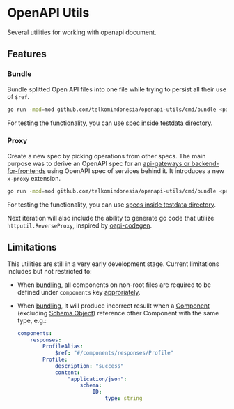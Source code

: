 # OpenAPI Utils

Several utilities for working with openapi document.

## Features

### Bundle

Bundle splitted Open API files into one file while trying to persist all their use of `$ref`.

```bash
go run -mod=mod github.com/telkomindonesia/openapi-utils/cmd/bundle <path-to-main-spec> [<path-to-new-spec>]
```

For testing the functionality, you can use [spec inside testdata directory](./cmd/bundle/testdata/profile/).

### Proxy

Create a new spec by picking operations from other specs. The main purpose was to derive an OpenAPI spec for an [api-gateways or backend-for-frontends](https://microservices.io/patterns/apigateway.html) using OpenAPI spec of services behind it. It introduces a new `x-proxy` extension.

```bash
go run -mod=mod github.com/telkomindonesia/openapi-utils/cmd/bundle <path-to-proxy-spec> [<path-to-new-spec>]
```

For testing the functionality, you can use [specs inside testdata directory](./cmd/proxy/internal/proxy/testdata/spec-proxy.yml).

Next iteration will also include the ability to generate go code that utilize `httputil.ReverseProxy`, inspired by [oapi-codegen](https://github.com/deepmap/oapi-codegen).

## Limitations

This utilities are still in a very early development stage. Current limitations includes but not restricted to:

- When [bundling](#bundle), all components on non-root files are required to be defined under `components` key [approriately](https://swagger.io/specification/#components-object).
- When [bundling](#bundle), it will produce incorrect resullt when a [Component](https://swagger.io/specification/#components-object) (excluding [Schema Object](https://swagger.io/specification/#schema-object)) reference other Component with the same type, e.g.:

    ```yaml
    components:
        responses:
            ProfileAlias:
                $ref: "#/components/responses/Profile"
            Profile:
                description: "success"
                content:
                    "application/json":
                        schema:
                            ID: 
                                type: string
    ```
